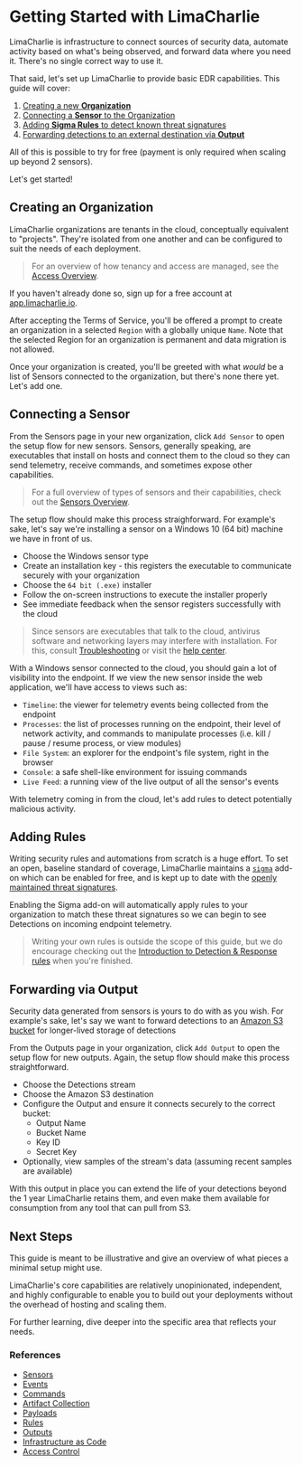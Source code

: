 # Getting Started with LimaCharlie

LimaCharlie is infrastructure to connect sources of security data, automate activity based on what's being observed, and forward data where you need it. There's no single correct way to use it.

That said, let's set up LimaCharlie to provide basic EDR capabilities. This guide will cover:

1. [Creating a new **Organization**](getting-started.md#creating-an-organization)
2. [Connecting a **Sensor** to the Organization](getting-started.md#connecting-a-sensor)
3. [Adding **Sigma Rules** to detect known threat signatures](getting-started.md#adding-rules)
5. [Forwarding detections to an external destination via **Output**](getting-started.md#forwarding-via-output)

All of this is possible to try for free (payment is only required when scaling up beyond 2 sensors).

Let's get started!

## Creating an Organization

LimaCharlie organizations are tenants in the cloud, conceptually equivalent to "projects". They're isolated from one another and can be configured to suit the needs of each deployment.

> For an overview of how tenancy and access are managed, see the [Access Overview](access-overview.md).

If you haven't already done so, sign up for a free account at [app.limacharlie.io](https://app.limacharlie.io/signup). 

After accepting the Terms of Service, you'll be offered a prompt to create an organization in a selected `Region` with a globally unique `Name`. Note that the selected Region for an organization is permanent and data migration is not allowed.

Once your organization is created, you'll be greeted with what _would_ be a list of Sensors connected to the organization, but there's none there yet. Let's add one.

## Connecting a Sensor

From the Sensors page in your new organization, click `Add Sensor` to open the setup flow for new sensors. Sensors, generally speaking, are executables that install on hosts and connect them to the cloud so they can send telemetry, receive commands, and sometimes expose other capabilities.

> For a full overview of types of sensors and their capabilities, check out the [Sensors Overview](sensors.md).

The setup flow should make this process straighforward. For example's sake, let's say we're installing a sensor on a Windows 10 (64 bit) machine we have in front of us. 

* Choose the Windows sensor type
* Create an installation key - this registers the executable to communicate securely with your organization
* Choose the `64 bit (.exe)` installer
* Follow the on-screen instructions to execute the installer properly
* See immediate feedback when the sensor registers successfully with the cloud

> Since sensors are executables that talk to the cloud, antivirus software and networking layers may interfere with installation. For this, consult [Troubleshooting](troubleshooting.md) or visit the [help center](https://help.limacharlie.io/).

With a Windows sensor connected to the cloud, you should gain a lot of visibility into the endpoint. If we view the new sensor inside the web application, we'll have access to views such as:

* `Timeline`: the viewer for telemetry events being collected from the endpoint
* `Processes`: the list of processes running on the endpoint, their level of network activity, and commands to manipulate processes (i.e. kill / pause / resume process, or view modules)
* `File System`: an explorer for the endpoint's file system, right in the browser
* `Console`: a safe shell-like environment for issuing commands
* `Live Feed`: a running view of the live output of all the sensor's events

With telemetry coming in from the cloud, let's add rules to detect potentially malicious activity. 

## Adding Rules

Writing security rules and automations from scratch is a huge effort. To set an open, baseline standard of coverage, LimaCharlie maintains a [`sigma`](https://app.limacharlie.io/add-ons/detail/sigma) add-on which can be enabled for free, and is kept up to date with the [openly maintained threat signatures](https://github.com/SigmaHQ/sigma). 

Enabling the Sigma add-on will automatically apply rules to your organization to match these threat signatures so we can begin to see Detections on incoming endpoint telemetry. 

> Writing your own rules is outside the scope of this guide, but we do encourage checking out the [Introduction to Detection & Response rules](dr.md) when you're finished.

## Forwarding via Output

Security data generated from sensors is yours to do with as you wish. For example's sake, let's say we want to forward detections to an [Amazon S3 bucket](https://aws.amazon.com/s3/) for longer-lived storage of detections

From the Outputs page in your organization, click `Add Output` to open the setup flow for new outputs. Again, the setup flow should make this process straightforward. 

* Choose the Detections stream
* Choose the Amazon S3 destination
* Configure the Output and ensure it connects securely to the correct bucket:
  * Output Name
  * Bucket Name
  * Key ID
  * Secret Key
* Optionally, view samples of the stream's data (assuming recent samples are available)

With this output in place you can extend the life of your detections beyond the 1 year LimaCharlie retains them, and even make them available for consumption from any tool that can pull from S3. 

## Next Steps

This guide is meant to be illustrative and give an overview of what pieces a minimal setup might use. 

LimaCharlie's core capabilities are relatively unopinionated, independent, and highly configurable to enable you to build out your deployments without the overhead of hosting and scaling them.

For further learning, dive deeper into the specific area that reflects your needs.

### References

* [Sensors](sensors.md)
* [Events](events-overview.md)
* [Commands](sensor-commands-overview.md)
* [Artifact Collection](external_logs.md)
* [Payloads](payloads.md)
* [Rules](dr.md)
* [Outputs](outputs.md)
* [Infrastructure as Code](configs.md)
* [Access Control](access-overview.md)


